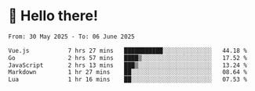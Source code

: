 # 👋 Hello there!

<!--START_SECTION:waka-->

```txt
From: 30 May 2025 - To: 06 June 2025

Vue.js           7 hrs 27 mins   ███████████░░░░░░░░░░░░░░   44.18 %
Go               2 hrs 57 mins   ████▒░░░░░░░░░░░░░░░░░░░░   17.52 %
JavaScript       2 hrs 13 mins   ███▒░░░░░░░░░░░░░░░░░░░░░   13.24 %
Markdown         1 hr 27 mins    ██░░░░░░░░░░░░░░░░░░░░░░░   08.64 %
Lua              1 hr 16 mins    ██░░░░░░░░░░░░░░░░░░░░░░░   07.53 %
```

<!--END_SECTION:waka-->
